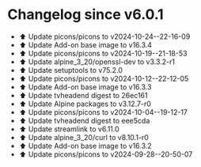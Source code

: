 # Changelog since v6.0.1
- ⬆️ Update picons/picons to v2024-10-24--22-16-09 
- ⬆️ Update Add-on base image to v16.3.4 
- ⬆️ Update picons/picons to v2024-10-19--21-18-53 
- ⬆️ Update alpine_3_20/openssl-dev to v3.3.2-r1 
- ⬆️ Update setuptools to v75.2.0 
- ⬆️ Update picons/picons to v2024-10-12--22-12-05 
- ⬆️ Update Add-on base image to v16.3.3 
- ⬆️ Update tvheadend digest to 26ec161 
- ⬆️ Update Alpine packages to v3.12.7-r0 
- ⬆️ Update picons/picons to v2024-10-04--19-12-17 
- ⬆️ Update tvheadend digest to eee5cda 
- ⬆️ Update streamlink to v6.11.0 
- ⬆️ Update alpine_3_20/curl to v8.10.1-r0 
- ⬆️ Update Add-on base image to v16.3.2 
- ⬆️ Update picons/picons to v2024-09-28--20-50-07 
